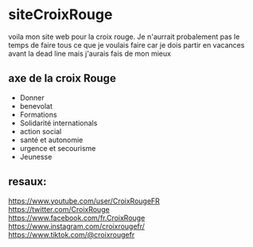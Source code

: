 # siteCroixRouge
voila mon site web pour la croix rouge. Je n'aurrait probalement pas le temps de faire tous ce que je voulais faire car je dois partir en vacances avant la dead line mais j'aurais fais de mon mieux

## axe de la croix Rouge

<ul>
    <li> Donner </li>
    <li> benevolat </li>
    <li> Formations </li>
    <li> Solidarité internationals </li>
    <li> action social </li>
    <li> santé et autonomie </li>
    <li> urgence et secourisme </li>
    <li> Jeunesse </li>
</ul>

## resaux:

https://www.youtube.com/user/CroixRougeFR <br>
https://twitter.com/CroixRouge <br>
https://www.facebook.com/fr.CroixRouge <br>
https://www.instagram.com/croixrougefr/ <br>
https://www.tiktok.com/@croixrougefr
